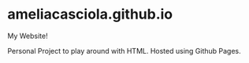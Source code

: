 # ameliacasciola.github.io

My Website!

Personal Project to play around with HTML. Hosted using Github Pages.

